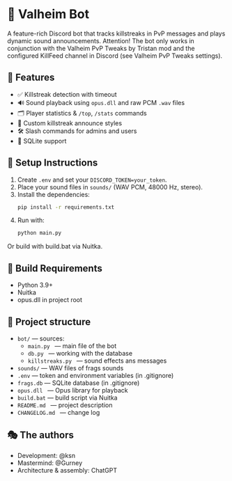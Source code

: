 # 🤖 Valheim Bot

A feature-rich Discord bot that tracks killstreaks in PvP messages and plays dynamic sound announcements.
Attention! The bot only works in conjunction with the Valheim PvP Tweaks by Tristan mod and the configured KillFeed channel in Discord (see Valheim PvP Tweaks settings).

## 🎨 Features

- ✅ Killstreak detection with timeout
- 🔊 Sound playback using `opus.dll` and raw PCM `.wav` files
- 🗂️ Player statistics & `/top`, `/stats` commands
- 🎨 Custom killstreak announce styles
- 🛠 Slash commands for admins and users
- 💾 SQLite support

## 📜 Setup Instructions

1. Create `.env` and set your `DISCORD_TOKEN=your_token`.
2. Place your sound files in `sounds/` (WAV PCM, 48000 Hz, stereo).
3. Install the dependencies:
   ```bash
   pip install -r requirements.txt
   ```
4. Run with:
    ```bash
    python main.py
    ```

Or build with build.bat via Nuitka.

## 🔧 Build Requirements

- Python 3.9+
- Nuitka
- opus.dll in project root

## 📁 Project structure

- `bot/` — sources:
  - `main.py ` — main file of the bot
  - `db.py ` — working with the database
  - `killstreaks.py ` — sound effects ans messages
- `sounds/` — WAV files of frags sounds
- `.env` — token and environment variables (in .gitignore)
- `frags.db` — SQLite database (in .gitignore)
- `opus.dll ` — Opus library for playback
- `build.bat` — build script via Nuitka
- `README.md ` — project description
- `CHANGELOG.md ` — change log

## 🎭 The authors

- Development: @ksn
- Mastermind: @Gurney
- Architecture & assembly: ChatGPT